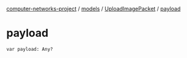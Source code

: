 [computer-networks-project](../../index.md) / [models](../index.md) / [UploadImagePacket](index.md) / [payload](./payload.md)

# payload

`var payload: Any?`
